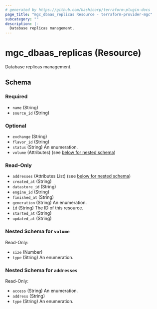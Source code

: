 ```yaml
---
# generated by https://github.com/hashicorp/terraform-plugin-docs
page_title: "mgc_dbaas_replicas Resource - terraform-provider-mgc"
subcategory: ""
description: |-
  Database replicas management.
---
```


# mgc_dbaas_replicas (Resource)

Database replicas management.



<!-- schema generated by tfplugindocs -->
## Schema

### Required

- `name` (String)
- `source_id` (String)

### Optional

- `exchange` (String)
- `flavor_id` (String)
- `status` (String) An enumeration.
- `volume` (Attributes) (see [below for nested schema](#nestedatt--volume))

### Read-Only

- `addresses` (Attributes List) (see [below for nested schema](#nestedatt--addresses))
- `created_at` (String)
- `datastore_id` (String)
- `engine_id` (String)
- `finished_at` (String)
- `generation` (String) An enumeration.
- `id` (String) The ID of this resource.
- `started_at` (String)
- `updated_at` (String)

<a id="nestedatt--volume"></a>
### Nested Schema for `volume`

Read-Only:

- `size` (Number)
- `type` (String) An enumeration.


<a id="nestedatt--addresses"></a>
### Nested Schema for `addresses`

Read-Only:

- `access` (String) An enumeration.
- `address` (String)
- `type` (String) An enumeration.
